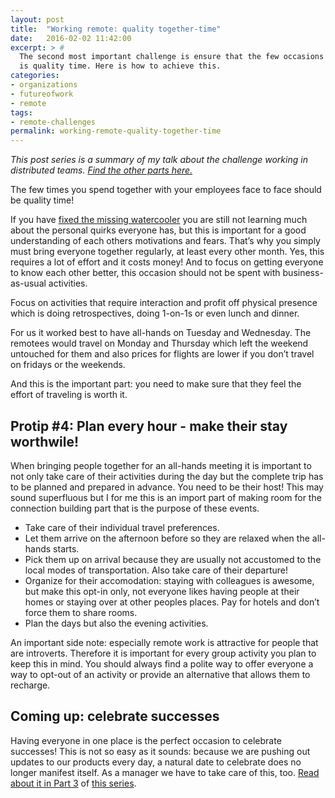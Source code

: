 ```yaml
---
layout: post
title:  "Working remote: quality together-time"
date:   2016-02-02 11:42:00
excerpt: > #  
  The second most important challenge is ensure that the few occasions you will spend face-to-face with your colleagues 
  is quality time. Here is how to achieve this.
categories:
- organizations
- futureofwork
- remote
tags:
- remote-challenges
permalink: working-remote-quality-together-time
---
```


*This post series is a summary of my talk about the challenge working in distributed teams. 
[Find the other parts here.](/working-in-distributed-teams-the-three-most-important-challenges/)*

The few times you spend together with your employees face to face should be quality time!

If you have [fixed the missing watercooler](/working-remote-fix-the-missing-watercooler/) you are still not learning 
much about the personal quirks everyone has, but this is important for a good understanding of each others motivations 
and fears. That’s why you simply must bring everyone together regularly, at least every other month. Yes, this requires 
a lot of effort and it costs money! And to focus on getting everyone to know each other better, this occasion should not 
be spent with business-as-usual activities.

Focus on activities that require interaction and profit off physical presence which is doing retrospectives, doing 
1-on-1s or even lunch and dinner.

For us it worked best to have all-hands on Tuesday and Wednesday. The remotees would travel on Monday and Thursday which left the weekend untouched for them and also prices for flights 
are lower if you don’t travel on fridays or the weekends.

And this is the important part: you need to make sure that they feel the effort of traveling is worth it.

## Protip #4: Plan every hour - make their stay worthwile!

When bringing people together for an all-hands meeting it is important to not only take care of their activities during 
the day but the complete trip has to be planned and prepared in advance.  You need to be their host! This may sound 
superfluous but I for me this is an import part of making room for the connection building part that is the purpose of 
these events. 

-   Take care of their individual travel preferences. 
-   Let them arrive on the afternoon before so they are relaxed when the all-hands starts.
-   Pick them up on arrival because they are usually not accustomed to the local modes of transportation. Also take care 
    of their departure!
-   Organize for their accomodation: staying with colleagues is awesome, but make this opt-in only, not everyone likes 
    having people at their homes or staying over at other peoples places. Pay for hotels and don’t force them to share 
    rooms.
-   Plan the days but also the evening activities. 

An important side note: especially remote work is attractive for people that are introverts. Therefore it is important 
for every group activity you plan to keep this in mind. You should always find a polite way to offer everyone a way to 
opt-out of an activity or provide an alternative that allows them to recharge. 

## Coming up: celebrate successes

Having everyone in one place is the perfect occasion to celebrate successes! This is not so easy as it sounds: because
we are pushing out updates to our products every day, a natural date to celebrate does no longer manifest itself. As
a manager we have to take care of this, too.  [Read about it in Part 3](/working-remote-celebrate-successes/) of 
[this series](/working-in-distributed-teams-the-three-most-important-challenges).

